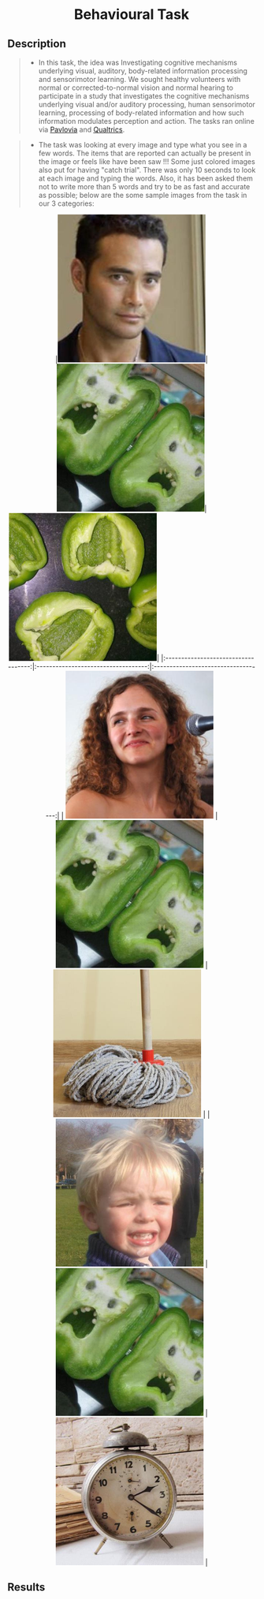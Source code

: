 <h1 align="center">Behavioural Task</h1>
<h2 align="left">Description</h2>

> - In this task, the idea was Investigating cognitive mechanisms underlying visual, auditory, body-related information processing and sensorimotor learning. We sought healthy volunteers with normal or corrected-to-normal vision and normal hearing to participate in a study that investigates the cognitive mechanisms underlying visual and/or auditory processing, human sensorimotor learning, processing of body-related information and how such information modulates perception and action. The tasks ran online via [<ins>Pavlovia</ins>](https://pavlovia.org/) and [<ins>Qualtrics</ins>](https://www.qualtrics.com). 

> - The task was looking at every image and type what you see in a few words. The items that are reported can actually be present in the image or feels like have been saw !!! Some just colored images also put for having "catch trial". There was only 10 seconds to look at each image and typing the words. Also, it has been asked them not to write more than 5 words and try to be as fast and accurate as possible; below are the some sample images from the task in our 3 categories:

<p align="center">
|<img src="Behavioural%20Task/Sample%20Images/ImageFaces004.jpg" width="300" />| <img src="Behavioural%20Task/Sample%20Images/ImageOrig066.jpg" width="300" />| <img src="Behavioural%20Task/Sample%20Images/ImageMtchd066.jpg" width="300" />|
|:-----------------------------------:|:-----------------------------------:|:-----------------------------------:|
| <img src="Behavioural%20Task/Sample%20Images/ImageFaces038.jpg" width="300" /> 	  | <img src="Behavioural%20Task/Sample%20Images/ImageOrig066.jpg" width="300" />   	| <img src="Behavioural%20Task/Sample%20Images/ImageMtchd067.jpg" width="300" />  	  |
| <img src="Behavioural%20Task/Sample%20Images/ImageFaces072.jpg" width="300" />    | <img src="Behavioural%20Task/Sample%20Images/ImageOrig066.jpg" width="300" />    | <img src="Behavioural%20Task/Sample%20Images/ImageMtchd072.jpg" width="300" />    |
</p>

<h2 align="left">Results</h2>

